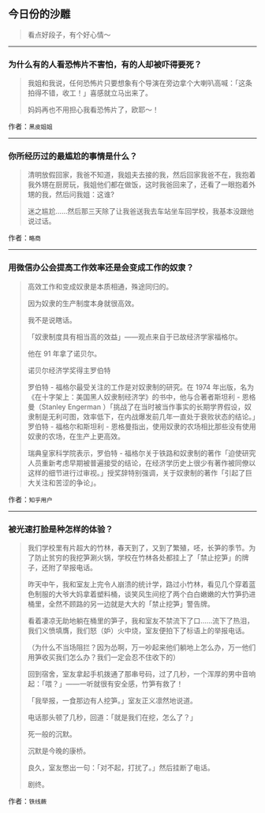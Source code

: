 ## 今日份的沙雕

> 看点好段子，有个好心情～


 
---

### 为什么有的人看恐怖片不害怕，有的人却被吓得要死？

> 我姐和我说，任何恐怖片只要想象有个导演在旁边拿个大喇叭高喊：「这条拍得不错，收工！」喜感就立马出来了。
> 
> 妈妈再也不用担心我看恐怖片了，欧耶～！


作者：`黑皮姐姐`

---

### 你所经历过的最尴尬的事情是什么？

> 清明放假回家，我爸不知道，我姐夫去接的我，然后回家我爸不在，我抱着我外甥在厨房玩，我姐他们都在做饭，这时我爸回来了，还看了一眼抱着外甥的我，然后问我姐：这谁?
> 
> 迷之尴尬……然后那三天除了让我爸送我去车站坐车回学校，我基本没跟他说过话。


作者：`略商`

---

### 用微信办公会提高工作效率还是会变成工作的奴隶？

> 高效工作和变成奴隶是本质相通，殊途同归的。
> 
> 因为奴隶的生产制度本身就很高效。
> 
> 我不是说瞎话。
> 
> 「奴隶制度具有相当高的效益」——观点来自于已故经济学家福格尔。
> 
> 他在 91 年拿了诺贝尔。
> 
> 诺贝尔经济学奖得主罗伯特
> 
> 罗伯特 - 福格尔最受关注的工作是对奴隶制的研究。在 1974 年出版，名为《在十字架上：美国黑人奴隶制经济学》的书中，他与合著者斯坦利 - 恩格曼（Stanley Engerman ）「挑战了在当时被当作事实的长期学界假设，奴隶制是无利可图，效率低下，在内战爆发前几年一直处于衰败状态的结论。」罗伯特 - 福格尔和斯坦利 - 恩格曼指出，使用奴隶的农场相比那些没有使用奴隶的农场，在生产上更高效。
> 
> 瑞典皇家科学院表示，罗伯特 - 福格尔关于铁路和奴隶制的著作「迫使研究人员重新考虑早期被普遍接受的结论，在经济学历史上很少有著作被同僚以这样的细节进行过审视。」授奖辞特别强调，关于奴隶制的著作「引起了巨大关注和苦涩的争论」。


作者：`知乎用户`

---

### 被光速打脸是种怎样的体验？

> 我们学校里有片超大的竹林，春天到了，又到了繁殖，呸，长笋的季节。为了防止贫穷的我挖笋涮火锅，学校在竹林各处都挂上了「禁止挖笋」的牌子，还附了举报电话。
> 
> 昨天中午，我和室友上完令人崩溃的统计学，路过小竹林，看见几个穿着蓝色制服的大爷大妈拿着塑料桶，谈笑风生间挖了两个白白嫩嫩的大竹笋扔进桶里，全然不顾路的另一边就是大大的「禁止挖笋」警告牌。
> 
> 看着凄凉无助地躺在桶里的笋子，我和室友不禁流下了口……流下了热泪，我们义愤填膺，我们怒（妒）火中烧，室友便拍下了标语上的举报电话。
> 
> （为什么不当场阻拦？因为怂啊，万一吵起来他们躺地上怎么办，万一他们用笋收买我们怎么办？我们一定会忍不住收下的）
> 
> 回到宿舍，室友拿起手机拨通了那串号码，过了几秒，一个浑厚的男中音响起：「喂？」——一听就很有安全感，竹笋有救了！
> 
> 「我举报，一食那边有人挖笋。」室友正义凛然地说道。
> 
> 电话那头顿了几秒，回道：「就是我们在挖，怎么了？」
> 
> 死一般的沉默。
> 
> 沉默是今晚的康桥。
> 
> 良久，室友憋出一句：「对不起，打扰了。」然后挂断了电话。
> 
> 剧终。


作者：`铁线蕨`